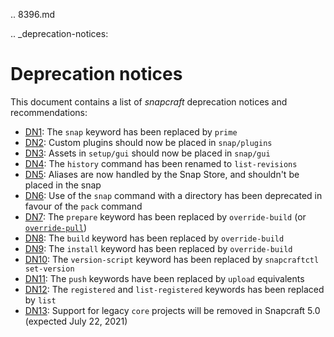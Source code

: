 .. 8396.md

.. _deprecation-notices:

# Deprecation notices

This document contains a list of *snapcraft* deprecation notices and recommendations:

- [DN1](deprecation-notice-1.md): The `snap` keyword has been replaced by `prime`
- [DN2](deprecation-notice-2.md): Custom plugins should now be placed in `snap/plugins`
- [DN3](deprecation-notice-3.md): Assets in `setup/gui` should now be placed in `snap/gui`
- [DN4](deprecation-notice-4.md): The `history` command has been renamed to `list-revisions`
- [DN5](deprecation-notice-5.md): Aliases are now handled by the Snap Store, and shouldn't be placed in the snap
- [DN6](deprecation-notice-6.md): Use of the `snap` command with a directory has been deprecated in favour of the `pack` command
- [DN7](deprecation-notice-7.md): The `prepare` keyword has been replaced by `override-build` (or [`override-pull`](override-build-steps.md))
- [DN8](deprecation-notice-8.md): The `build` keyword has been replaced by `override-build`
- [DN9](deprecation-notice-9.md): The `install` keyword has been replaced by `override-build`
- [DN10](deprecation-notice-10.md): The `version-script` keyword has been replaced by `snapcraftctl set-version`
- [DN11](deprecation-notice-11.md): The `push` keywords have been replaced by `upload` equivalents
- [DN12](deprecation-notice-12.md): The `registered` and `list-registered` keywords has been replaced by `list`
- [DN13](deprecation-notice-13.md): Support for legacy `core` projects will be removed in Snapcraft 5.0 (expected July 22, 2021)